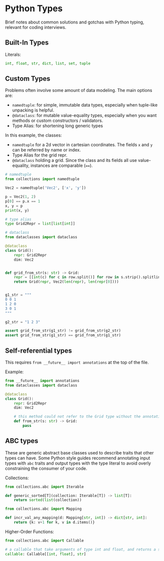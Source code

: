 # Python Types

Brief notes about common solutions and gotchas with Python typing, relevant for coding interviews.

## Built-In Types

Literals:

```python
int, float, str, dict, list, set, tuple
```

## Custom Types

Problems often involve some amount of data modeling. The main options are:

- `namedtuple`: for simple, immutable data types, especially when tuple-like unpacking is helpful.
- `@dataclass`: for mutable value-equality types, especially when you want methods or custom 
    constructors / validators.
- Type Alias: for shortening long generic types

In this example, the classes:

- `namedtuple` for a 2d vector in cartesian coordinates. The fields `x` and `y` can be referred
    by name or index.
- Type Alias for the grid repr.
- `@dataclass` holding a grid. Since the class and its fields all use value-equality, instances
    are comparable (`==`).

```python
# namedtuple
from collections import namedtuple

Vec2 = namedtuple('Vec2', ['x', 'y'])

p = Vec2(1, 2)
p[0] == p.x == 1
x, y = p
print(x, y)

# type alias
type Grid2Repr = list[list[int]]

# dataclass
from dataclasses import dataclass

@dataclass
class Grid():
    repr: Grid2Repr
    dim: Vec2


def grid_from_str(s: str) -> Grid:
    repr = [[int(c) for c in row.split()] for row in s.strip().splitlines()]
    return Grid(repr, Vec2(len(repr), len(repr[0])))


g1_str = """
0 0 1
1 2 0
3 0 1 
"""

g2_str = "1 2 3"

assert grid_from_str(g1_str) != grid_from_str(g2_str)
assert grid_from_str(g1_str) == grid_from_str(g1_str)
```

## Self-referential types

This requires `from __future__ import annotations` at the top of the file.

Example:

```python
from __future__ import annotations
from dataclasses import dataclass

@dataclass
class Grid():
    repr: Grid2Repr
    dim: Vec2

    # this method could not refer to the Grid type without the annotations import.
    def from_str(s: str) -> Grid:
        pass

```

## ABC types

These are generic abstract base classes used to describe traits that other types can have. Some
Python style guides recommend annotating input types with `abc` traits and output types with
the type literal to avoid overly constraining the consumer of your code.

Collections:

```python
from collections.abc import Iterable

def generic_sorted[T](collection: Iterable[T]) -> list[T]:
    return sorted(list(collection))

from collections.abc import Mapping

def incr_val_any_mapping(d: Mapping[str, int]) -> dict[str, int]:
    return {k: v+1 for k, v in d.items()}
```

Higher-Order Functions:

```python
from collections.abc import Callable

# a callable that take arguments of type int and float, and returns a string.
callable: Callable[[int, float], str]
```